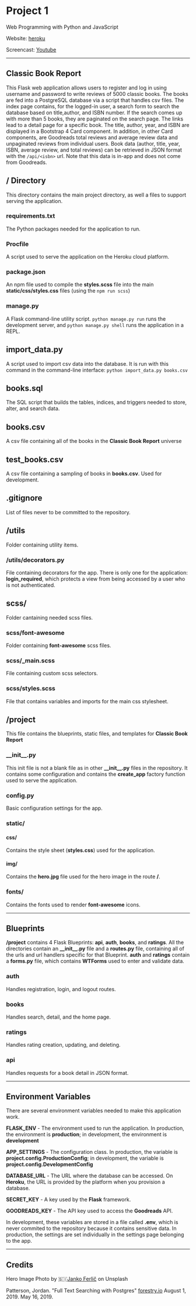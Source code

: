 # Project 1

Web Programming with Python and JavaScript

Website: [heroku](https://classic-book-report.herokuapp.com)

Screencast: [Youtube](#)

---

## Classic Book Report

This Flask web application allows users to register and log in using username and password to write reviews of 5000 classic books.
The books are fed into a PostgreSQL database via a script that handles csv files. The index page contains, for the logged-in user, a search form to search the database based on title,author, and ISBN number. If the search comes up with more than 5 books, they are paginated on the search page. The links lead to a detail page for a specific book. The title, author, year, and ISBN are displayed in a Bootstrap 4 Card component. In addition, in other Card components, are Goodreads total reviews and average review data and unpaginated reviews from individual users. Book data (author, title, year, ISBN, average review, and total reviews) can be retrieved in JSON format with the `/api/<isbn>` url. Note that this data is in-app and does not come from Goodreads.

## / Directory

This directory contains the main project directory, as well a files to support serving the application.

### requirements.txt

The Python packages needed for the application to run.

### Procfile

A script used to serve the application on the Heroku cloud platform.

### package.json

An npm file used to compile the **styles.scss** file into the main **static/css/styles.css** files (using the `npm run scss`)

### manage.py

A Flask command-line utility script. `python manage.py run` runs the development server, and `python manage.py shell` runs the application in a REPL.

## import_data.py

A script used to import csv data into the database. It is run with this command in the command-line interface: `python import_data.py books.csv`

## books.sql

The SQL script that builds the tables, indices, and triggers needed to store, alter, and search data.

## books.csv

A csv file containing all of the books in the **Classic Book Report** universe

## test_books.csv

A csv file containing a sampling of books in **books.csv**. Used for development.

## .gitignore

List of files never to be committed to the repository.

## /utils

Folder containing utility items.

### /utils/decorators.py

File containing decorators for the app. There is only one for the application: **login_required**, which protects a view from being accessed by a user who is not authenticated.

## scss/

Folder cantaining needed scss files.

### scss/font-awesome

Folder containing **font-awesome** scss files.

### scss/\_main.scss

File containing custom scss selectors.

### scss/styles.scss

File that contains variables and imports for the main css stylesheet.

## /project

This file contains the blueprints, static files, and templates for **Classic Book Report**

### \_\_init\_\_.py

This init file is not a blank file as in other **\_\_init\_\_\.py** files in the repository. It contains some configuration and contains the **create_app** factory function used to serve the application.

### config.py

Basic configuration settings for the app.

### static/

#### css/

Contains the style sheet (**styles.css**) used for the application.

#### img/

Contains the **hero.jpg** file used for the hero image in the route **/**.

### fonts/

Contains the fonts used to render **font-awesome** icons.

---

## Blueprints

**/project** contains 4 Flask Blueprints: **api**, **auth**, **books**, and **ratings**.
All the directories contain an **\_\_init\_\_.py** file and a **routes.py** file, containing all of the urls and url handlers specific for that Blueprint. **auth** and **ratings** contain a **forms.py** file, which contains **WTForms** used to enter and validate data.

### auth

Handles registration, login, and logout routes.

### books

Handles search, detail, and the home page.

### ratings

Handles rating creation, updating, and deleting.

### api

Handles requests for a book detail in JSON format.

---

## Environment Variables

There are several environment variables needed to make this application work.

**FLASK_ENV** - The environment used to run the application. In production, the environment is **production**; in development, the environment is **development**

**APP_SETTINGS** - The configuration class. In production, the variable is **project.config.ProductionConfig**; in development, the variable is **project.config.DevelopmentConfig**

**DATABASE_URL** - The URL where the database can be accessed. On **Heroku**, the URL is provided by the platform when you provision a database.

**SECRET_KEY** - A key used by the **Flask** framework.

**GOODREADS_KEY** - The API key used to access the **Goodreads** API.

In development, these variables are stored in a file called **.env**, which is never commited to the repository because it contains sensitive data. In production, the settings are set individually in the settings page belonging to the app.

---

## Credits

Hero Image Photo by 🇸🇮[Janko Ferlič](https://unsplash.com/@itfeelslikefilm?utm_source=unsplash&utm_medium=referral&utm_content=creditCopyText) on Unsplash

Patterson, Jordan. "Full Text Searching with Postgres" [forestry.io](https://forestry.io/blog/full-text-searching-with-postgres/) August 1, 2019. May 16, 2019.
